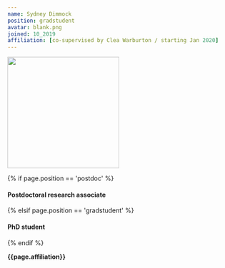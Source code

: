 ```yaml
---
name: Sydney Dimmock
position: gradstudent
avatar: blank.png
joined: 10_2019
affiliation: [co-supervised by Clea Warburton / starting Jan 2020]
---
```


<img width="250" src="{{site.baseurl}}/images/people/{{page.avatar}}" data-action="zoom">

 {% if page.position == 'postdoc' %}
<h4>Postdoctoral research associate</h4>
 {% elsif page.position == 'gradstudent' %}
<h4>PhD student</h4>
 {% endif %}

<b>{{page.affiliation}}</b>
